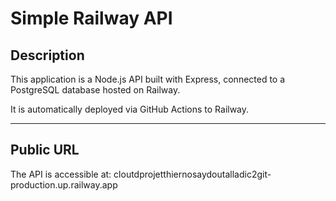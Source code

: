 # Simple Railway API


## Description

This application is a Node.js API built with Express, connected to a PostgreSQL database hosted on Railway.

It is automatically deployed via GitHub Actions to Railway.

---

## Public URL

The API is accessible at:  cloutdprojetthiernosaydoutalladic2git-production.up.railway.app
